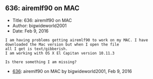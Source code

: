 ## 636: airemlf90 on MAC

- Title: 636: airemlf90 on MAC
- Author: bigwideworld2001
- Date: Feb 9, 2016
```
I am having problems getting airemlf90 to work on my MAC. I have downloaded the Mac version but when I open the file
all I get is text/gibberish.
I am working with OS X El Capitan version 10.11.3

Is there something I am missing?
```

- [636](0636.md): airemlf90 on MAC by bigwideworld2001, Feb 9, 2016
